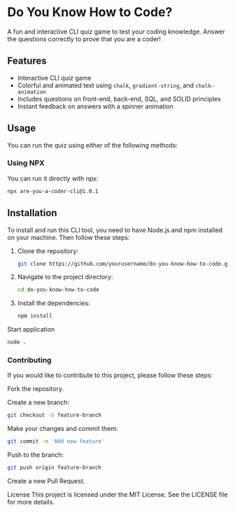 # Do You Know How to Code?

A fun and interactive CLI quiz game to test your coding knowledge. Answer the questions correctly to prove that you are a coder!

## Features

- Interactive CLI quiz game
- Colorful and animated text using `chalk`, `gradient-string`, and `chalk-animation`
- Includes questions on front-end, back-end, SQL, and SOLID principles
- Instant feedback on answers with a spinner animation

## Usage

You can run the quiz using either of the following methods:

### Using NPX

You can run it directly with npx:

```sh
npx are-you-a-coder-cli@1.0.1
```

## Installation

To install and run this CLI tool, you need to have Node.js and npm installed on your machine. Then follow these steps:

1. Clone the repository:

    ```sh
    git clone https://github.com/yourusername/do-you-know-how-to-code.git
    ```

2. Navigate to the project directory:

    ```sh
    cd do-you-know-how-to-code
    ```

3. Install the dependencies:

    ```sh
    npm install
    ```

Start application
```sh
node .
```

### Contributing
If you would like to contribute to this project, please follow these steps:

Fork the repository.

Create a new branch:

```sh
git checkout -b feature-branch
```

Make your changes and commit them:

```sh
git commit -m 'Add new feature'
```
Push to the branch:
```sh
git push origin feature-branch
```
Create a new Pull Request.

License
This project is licensed under the MIT License. See the LICENSE file for more details.
